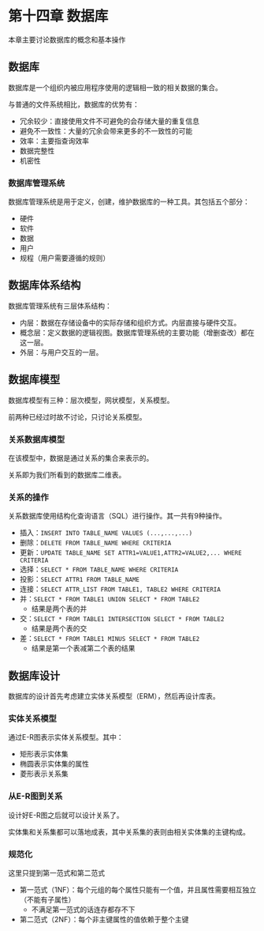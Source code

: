 # 第十四章 数据库

本章主要讨论数据库的概念和基本操作

## 数据库

数据库是一个组织内被应用程序使用的逻辑相一致的相关数据的集合。

与普通的文件系统相比，数据库的优势有：

+ 冗余较少：直接使用文件不可避免的会存储大量的重复信息
+ 避免不一致性：大量的冗余会带来更多的不一致性的可能
+ 效率：主要指查询效率
+ 数据完整性
+ 机密性

### 数据库管理系统

数据库管理系统是用于定义，创建，维护数据库的一种工具。其包括五个部分：

+ 硬件
+ 软件
+ 数据
+ 用户
+ 规程（用户需要遵循的规则）

## 数据库体系结构

数据库管理系统有三层体系结构：

+ 内层：数据在存储设备中的实际存储和组织方式。内层直接与硬件交互。
+ 概念层：定义数据的逻辑视图。数据库管理系统的主要功能（增删查改）都在这一层。
+ 外层：与用户交互的一层。

## 数据库模型

数据库模型有三种：层次模型，网状模型，关系模型。

前两种已经过时故不讨论，只讨论关系模型。

### 关系数据库模型

在该模型中，数据是通过关系的集合来表示的。

关系即为我们所看到的数据库二维表。

### 关系的操作

关系数据库使用结构化查询语言（SQL）进行操作。其一共有9种操作。

+ 插入：`INSERT INTO TABLE_NAME VALUES (...,...,...)`
+ 删除：`DELETE FROM TABLE_NAME WHERE CRITERIA`
+ 更新：`UPDATE TABLE_NAME SET ATTR1=VALUE1,ATTR2=VALUE2,... WHERE CRITERIA`
+ 选择：`SELECT * FROM TABLE_NAME WHERE CRITERIA`
+ 投影：`SELECT ATTR1 FROM TABLE_NAME`
+ 连接：`SELECT ATTR_LIST FROM TABLE1, TABLE2 WHERE CRITERIA`
+ 并：`SELECT * FROM TABLE1 UNION SELECT * FROM TABLE2`
  + 结果是两个表的并
+ 交：`SELECT * FROM TABLE1 INTERSECTION SELECT * FROM TABLE2`
  + 结果是两个表的交
+ 差：`SELECT * FROM TABLE1 MINUS SELECT * FROM TABLE2`
  + 结果是第一个表减第二个表的结果

## 数据库设计

数据库的设计首先考虑建立实体关系模型（ERM），然后再设计库表。

### 实体关系模型

通过E-R图表示实体关系模型。其中：

+ 矩形表示实体集
+ 椭圆表示实体集的属性
+ 菱形表示关系集

### 从E-R图到关系

设计好E-R图之后就可以设计关系了。

实体集和关系集都可以落地成表，其中关系集的表则由相关实体集的主键构成。

### 规范化

这里只提到第一范式和第二范式

+ 第一范式（1NF）：每个元组的每个属性只能有一个值，并且属性需要相互独立（不能有子属性）
  + 不满足第一范式的话连存都存不下
+ 第二范式（2NF）：每个非主键属性的值依赖于整个主键
